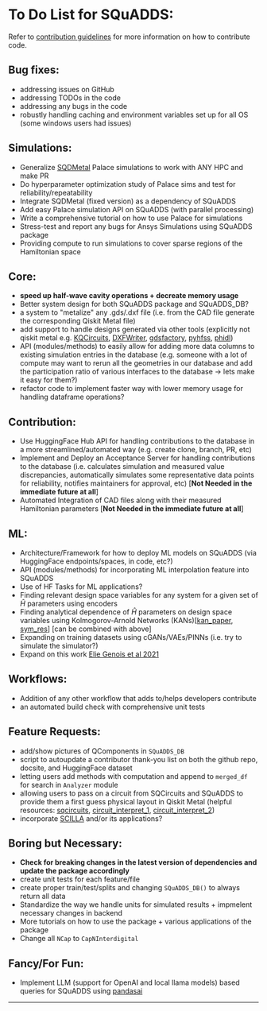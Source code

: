 # To Do List for SQuADDS:

Refer to [contribution guidelines](CONTRIBUTING.md) for more information on how to contribute code.

## Bug fixes:

- addressing issues on GitHub
- addressing TODOs in the code
- addressing any bugs in the code
- robustly handling caching and environment variables set up for all OS (some windows users had issues)

## Simulations:

- Generalize [SQDMetal](https://github.com/sqdlab/SQDMetal) Palace simulations to work with ANY HPC and make PR
- Do hyperparameter optimization study of Palace sims and test for reliability/repeatability
- Integrate SQDMetal (fixed version) as a dependency of SQuADDS
- Add easy Palace simulation API on SQuADDS (with parallel processing)
- Write a comprehensive tutorial on how to use Palace for simulations
- Stress-test and report any bugs for Ansys Simulations using SQuADDS package
- Providing compute to run simulations to cover sparse regions of the Hamiltonian space

## Core:

- **speed up half-wave cavity operations + decreate memory usage** 
- Better system design for both SQuADDS package and SQuADDS_DB?
- a system to "metalize" any .gds/.dxf file (i.e. from the CAD file generate the corresponding Qiskit Metal file)
- add support to handle designs generated via other tools (explicitly not qiskit metal e.g. [KQCircuits](https://github.com/iqm-finland/KQCircuits), [DXFWriter](https://github.com/SchusterLab/maskLib), [gdsfactory](https://github.com/gdsfactory/gplugins), [pyhfss](https://github.com/QW-QubitDesign/pyHFSS), [phidl](https://github.com/amccaugh/phidl))
- API (modules/methods) to easily allow for adding more data columns to existing simulation entries in the database (e.g. someone with a lot of compute may want to rerun all the geometries in our database and add the participation ratio of various interfaces to the database -> lets make it easy for them?)
- refactor code to implement faster way with lower memory usage for handling dataframe operations?

## Contribution:

- Use HuggingFace Hub API for handling contributions to the database in a more streamlined/automated way (e.g. create clone, branch, PR, etc)
- Implement and Deploy an Acceptance Server for handling contributions to the database (i.e. calculates simulation and measured value discrepancies, automatically simulates some representative data points for reliability, notifies maintainers for approval, etc) [**Not Needed in the immediate future at all**]
- Automated Integration of CAD files along with their measured Hamiltonian parameters [**Not Needed in the immediate future at all**]

## ML:

- Architecture/Framework for how to deploy ML models on SQuADDS (via HuggingFace endpoints/spaces, in code, etc?)
- API (modules/methods) for incorporating ML interpolation feature into SQuADDS
- Use of HF Tasks for ML applications?
- Finding relevant design space variables for any system for a given set of $\hat{H}$ parameters using encoders
- Finding analytical dependence of $\hat{H}$ parameters on design space variables using Kolmogorov-Arnold Networks (KANs)[[kan_paper](https://arxiv.org/abs/2404.19756), [sym_res](https://kindxiaoming.github.io/pykan/Examples/Example_4_symbolic_regression.html)] [can be combined with above]
- Expanding on training datasets using cGANs/VAEs/PINNs (i.e. try to simulate the simulator?)
- Expand on this work [Elie Genois et al 2021](https://arxiv.org/pdf/2106.13126)

## Workflows:

- Addition of any other workflow that adds to/helps developers contribute
- an automated build check with comprehensive unit tests

## Feature Requests:

- add/show pictures of QComponents in `SQuADDS_DB`
- script to autoupdate a contributor thank-you list on both the github repo, docsite, and HuggingFace dataset
- letting users add methods with computation and append to `merged_df` for search in `Analyzer` module
- allowing users to pass on a circuit from SQCircuits and SQuADDS to provide them a first guess physical layout in Qiskit Metal (helpful resources: [sqcircuits](https://github.com/stanfordLINQS/SQcircuit/), [circuit_interpret_1](https://github.com/mahmut-aksakalli/circuit_recognizer), [circuit_interpret_2](https://github.com/aaanthonyyy/CircuitNet))
- incorporate [SCILLA](https://github.com/aspuru-guzik-group/scilla?tab=readme-ov-file) and/or its applications?

## Boring but Necessary:

- **Check for breaking changes in the latest version of dependencies and update the package accordingly**
- create unit tests for each feature/file
- create proper train/test/splits and changing `SQuADDS_DB()` to always return all data
- Standardize the way we handle units for simulated results + impmelent necessary changes in backend
- More tutorials on how to use the package + various applications of the package
- Change all `NCap` to `CapNInterdigital`

## Fancy/For Fun:

- Implement LLM (support for OpenAI and local llama models) based queries for SQuADDS using [pandasai](https://docs.pandas-ai.com/intro)

---
